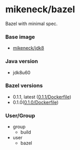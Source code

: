 mikeneck/bazel
===

Bazel with minimal spec.

### Base image

* [mikeneck/jdk8](https://hub.docker.com/r/mikeneck/jdk8/)

### Java version

* jdk8u60

### Bazel versions

* 0.1.1, latest ([0.1.1/Dockerfile](https://github.com/mike-neck/docker-images/blob/5d033e1784b324fe5cfde570c09beb34c5158243/bazel/Dockerfile))
* 0.1.0([0.1.0/Dockerfile](https://github.com/mike-neck/docker-images/blob/62ca75717f47ab69b628e50d3e9e2bd57ff8a893/bazel/Dockerfile))

### User/Group

* group
  * build
* user
  * bazel
